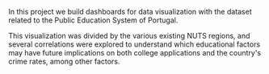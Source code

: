 In this project we build dashboards for data visualization with the dataset related to the Public Education System of Portugal.

This visualization was divided by the various existing NUTS regions, and several correlations were explored to understand which educational factors may have future implications on both college applications and the country's crime rates, among other factors.
